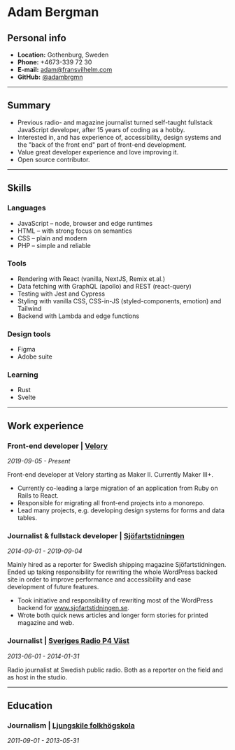# Adam Bergman

## Personal info

- <strong>Location:</strong> Gothenburg, Sweden
- <strong>Phone:</strong> +4673-339 72 30
- <strong>E-mail:</strong> <a href="mailto:adam@fransvilhelm.com">adam@fransvilhelm.com</a>
- <strong>GitHub:</strong> <a href="https://github.com/adambrgmn">@adambrgmn</a>

---

## Summary

- Previous radio- and magazine journalist turned self-taught fullstack JavaScript developer, after 15 years of coding as
  a hobby.
- Interested in, and has experience of, accessibility, design systems and the "back of the front end" part of front-end
  development.
- Value great developer experience and love improving it.
- Open source contributor.

---

## Skills

### Languages

- JavaScript – node, browser and edge runtimes
- HTML – with strong focus on semantics
- CSS – plain and modern
- PHP – simple and reliable

### Tools

- Rendering with React (vanilla, NextJS, Remix et.al.)
- Data fetching with GraphQL (apollo) and REST (react-query)
- Testing with Jest and Cypress
- Styling with vanilla CSS, CSS-in-JS (styled-components, emotion) and Tailwind
- Backend with Lambda and edge functions

### Design tools

- Figma
- Adobe suite

### Learning

- Rust
- Svelte

---

## Work experience

### Front-end developer | [Velory](https://www.velory.com/)

_2019-09-05 - Present_

Front-end developer at Velory starting as Maker II. Currently Maker III+.

- Currently co-leading a large migration of an application from Ruby on Rails to React.
- Responsible for migrating all front-end projects into a monorepo.
- Lead many projects, e.g. developing design systems for forms and data tables.

### Journalist & fullstack developer | [Sjöfartstidningen](https://www.sjofartstidningen.se/)

_2014-09-01 - 2019-09-04_

Mainly hired as a reporter for Swedish shipping magazine Sjöfartstidningen. Ended up taking responsibility for rewriting
the whole WordPress backed site in order to improve performance and accessibility and ease development of future
features.

- Took initiative and responsibility of rewriting most of the WordPress backend for www.sjofartstidningen.se.
- Wrote both quick news articles and longer form stories for printed magazine and web.

### Journalist | [Sveriges Radio P4 Väst](https://sverigesradio.se/vast)

_2013-06-01 - 2014-01-31_

Radio journalist at Swedish public radio. Both as a reporter on the field and as host in the studio.

---

## Education

### Journalism | [Ljungskile folkhögskola](https://www.ljungskile.org/)

_2011-09-01 - 2013-05-31_

